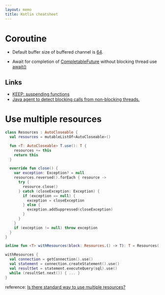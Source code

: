 ```yaml
---
layout: memo
title: Kotlin cheatsheet
---
```


# Coroutine
- Default buffer size of buffered channel is [64](https://kotlinlang.org/api/kotlinx.coroutines/kotlinx-coroutines-core/kotlinx.coroutines.channels/-channel/-factory/-b-u-f-f-e-r-e-d.html).

- Await for completion of [CompletableFuture](https://docs.oracle.com/en/java/javase/11/docs/api/java.base/java/util/concurrent/CompletableFuture.html) without blocking thread
use [await()](https://kotlinlang.org/api/kotlinx.coroutines/kotlinx-coroutines-core/kotlinx.coroutines.future/await.html)

## Links
- [KEEP: suspending functions](https://github.com/Kotlin/KEEP/blob/master/proposals/coroutines.md#suspending-functions)
- [Java agent to detect blocking calls from non-blocking threads.](https://github.com/reactor/BlockHound)

# Use multiple resources
```kotlin
class Resources : AutoCloseable {
  val resources = mutableListOf<AutoCloseable>()

  fun <T: AutoCloseable> T.use(): T {
    resources += this
    return this
  }

  override fun close() {
    var exception: Exception? = null
    resources.reversed().forEach { resource ->
      try {
        resource.close()
      } catch (closeException: Exception) {
        if (exception == null) {
          exception = closeException
        } else {
          exception.addSuppressed(closeException)
        }
      }
    }
    if (exception != null) throw exception
  }
}

inline fun <T> withResources(block: Resources.() -> T): T = Resources().use(block)

withResources {
  val connection = getConnection().use()
  val statement = connection.createStatement().use()
  val resultSet = statement.executeQuery(sql).use()
  while (resultSet.next()) { ... }
}
```

reference: [Is there standard way to use multiple resources?](https://discuss.kotlinlang.org/t/is-there-standard-way-to-use-multiple-resources/2613)
